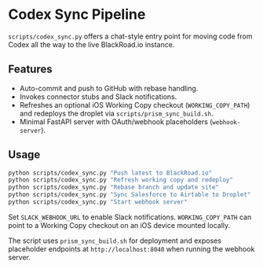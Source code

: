 # Codex Sync Pipeline

`scripts/codex_sync.py` offers a chat-style entry point for moving code from Codex all the way to the live BlackRoad.io instance.

## Features

- Auto-commit and push to GitHub with rebase handling.
- Invokes connector stubs and Slack notifications.
- Refreshes an optional iOS Working Copy checkout (`WORKING_COPY_PATH`) and redeploys the droplet via `scripts/prism_sync_build.sh`.
- Minimal FastAPI server with OAuth/webhook placeholders (`webhook-server`).

## Usage

```bash
python scripts/codex_sync.py "Push latest to BlackRoad.io"
python scripts/codex_sync.py "Refresh working copy and redeploy"
python scripts/codex_sync.py "Rebase branch and update site"
python scripts/codex_sync.py "Sync Salesforce to Airtable to Droplet"
python scripts/codex_sync.py "Start webhook server"
```

Set `SLACK_WEBHOOK_URL` to enable Slack notifications. `WORKING_COPY_PATH` can point to a Working Copy checkout on an iOS device mounted locally.

The script uses `prism_sync_build.sh` for deployment and exposes placeholder endpoints at `http://localhost:8040` when running the webhook server.
